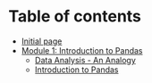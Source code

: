 # Table of contents

* [Initial page](README.md)
* [Module 1: Introduction to Pandas](module-1-introduction-to-pandas/README.md)
  * [Data Analysis - An Analogy](module-1-introduction-to-pandas/data-analysis-an-analogy.md)
  * [Introduction to Pandas](module-1-introduction-to-pandas/introduction-to-pandas.md)

